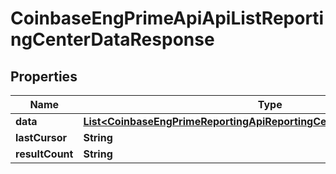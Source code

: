 
# CoinbaseEngPrimeApiApiListReportingCenterDataResponse

## Properties
Name | Type | Description | Notes
------------ | ------------- | ------------- | -------------
**data** | [**List&lt;CoinbaseEngPrimeReportingApiReportingCenterReportingCenterData&gt;**](CoinbaseEngPrimeReportingApiReportingCenterReportingCenterData.md) |  | 
**lastCursor** | **String** |  |  [optional]
**resultCount** | **String** |  |  [optional]



